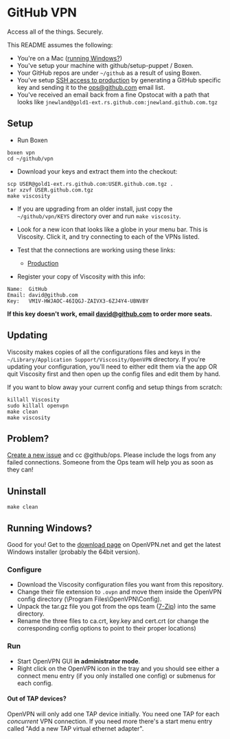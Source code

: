 # GitHub VPN

Access all of the things. Securely.

This README assumes the following:

* You're on a Mac ([running Windows?](#running-windows))
* You've setup your machine with github/setup-puppet / Boxen.
* Your GitHub repos are under `~/github` as a result of using Boxen.
* You've setup [SSH access to production](https://cerebro.githubapp.com/articles/production-shell-access) by generating a GitHub specific key and sending it to the ops@github.com email list.
* You've received an email back from a fine Opstocat with a path that looks like `jnewland@gold1-ext.rs.github.com:jnewland.github.com.tgz`

## Setup

* Run Boxen

```
boxen vpn
cd ~/github/vpn
```

* Download your keys and extract them into the checkout:

```
scp USER@gold1-ext.rs.github.com:USER.github.com.tgz .
tar xzvf USER.github.com.tgz
make viscosity
```

* If you are upgrading from an older install, just copy the `~/github/vpn/KEYS` directory over and run `make viscosity`.

* Look for a new icon that looks like a globe in your menu bar. This is Viscosity. Click it, and try connecting to each of the VPNs listed.

* Test that the connections are working using these links:

  * [Production](http://aux1.rs.github.com:9292/)

* Register your copy of Viscosity with this info:

```
Name:  GitHub
Email: david@github.com
Key:   VM1V-HWJAOC-46IQGJ-ZAIVX3-6ZJ4Y4-UBNVBY
```

**If this key doesn't work, email david@github.com to order more seats.**

## Updating

Viscosity makes copies of all the configurations files and keys in the
`~/Library/Application Support/Viscosity/OpenVPN` directory. If you're
updating your configuration, you'll need to either edit them via the
app OR quit Viscosity first and then open up the config files and edit them
by hand.

If you want to blow away your current config and setup things from scratch:

    killall Viscosity
    sudo killall openvpn
    make clean
    make viscosity

## Problem?

[Create a new issue](https://github.com/github/vpn/issues/new) and cc @github/ops.
Please include the logs from any failed connections. Someone from the Ops team
will help you as soon as they can!

## Uninstall

    make clean

## Running Windows?

Good for you! Get to the 
[download page](http://openvpn.net/index.php/open-source/downloads.html)
on OpenVPN.net and get the latest Windows installer
(probably the 64bit version).

### Configure

 * Download the Viscosity configuration files you want from this repository.
 * Change their file extension to ```.ovpn``` and move them inside the 
   OpenVPN config directory (\Program Files\OpenVPN\Config). 
 * Unpack the tar.gz file you got from the ops team ([7-Zip](http://www.7-zip.org/))
   into the same directory.
 * Rename the three files to ca.crt, key.key and cert.crt (or change the 
   corresponding config options to point to their proper locations)

### Run
 * Start OpenVPN GUI **in administrator mode**. 
 * Right click on the OpenVPN icon in the tray and you should see either a connect 
   menu entry (if you only installed one config) or submenus for each config.

#### Out of TAP devices?
OpenVPN will only add one TAP device initially. You need one TAP for each 
_concurrent_ VPN connection. If you need more there's a start menu entry 
called "Add a new TAP virtual ethernet adapter".

